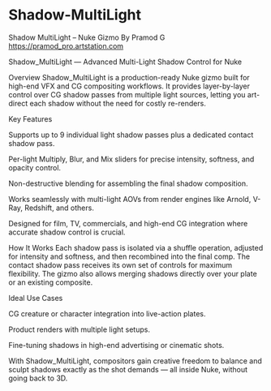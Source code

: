 # Shadow-MultiLight

Shadow MultiLight – Nuke Gizmo
By Pramod G
https://pramod_pro.artstation.com

Shadow_MultiLight — Advanced Multi-Light Shadow Control for Nuke

Overview
Shadow_MultiLight is a production-ready Nuke gizmo built for high-end VFX and CG compositing workflows. It provides layer-by-layer control over CG shadow passes from multiple light sources, letting you art-direct each shadow without the need for costly re-renders.

Key Features

Supports up to 9 individual light shadow passes plus a dedicated contact shadow pass.

Per-light Multiply, Blur, and Mix sliders for precise intensity, softness, and opacity control.

Non-destructive blending for assembling the final shadow composition.

Works seamlessly with multi-light AOVs from render engines like Arnold, V-Ray, Redshift, and others.

Designed for film, TV, commercials, and high-end CG integration where accurate shadow control is crucial.

How It Works
Each shadow pass is isolated via a shuffle operation, adjusted for intensity and softness, and then recombined into the final comp. The contact shadow pass receives its own set of controls for maximum flexibility. The gizmo also allows merging shadows directly over your plate or an existing composite.

Ideal Use Cases

CG creature or character integration into live-action plates.

Product renders with multiple light setups.

Fine-tuning shadows in high-end advertising or cinematic shots.

With Shadow_MultiLight, compositors gain creative freedom to balance and sculpt shadows exactly as the shot demands — all inside Nuke, without going back to 3D.
